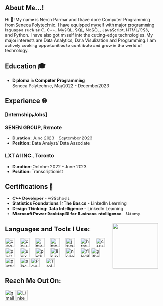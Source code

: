 <h2 align="left"> About Me...!
</h2>

Hi 👋! My name is Neron Parmar and I have done Computer Programming from Seneca Polytechnic. I have equipped myself with major programming laguages such as C, C++, MySQL, SQL, NoSQL, JavaScript, HTML/CSS, and Python. I have also got myself into the cutting-edge technologies. My major interests are Data Analytics, Data Visulization and Programming. I am actively seeking opportunities to contribute and grow in the world of technology.

## Education 🎓

- **Diploma** in **Computer Programming**  
  Seneca Polytechnic, May2022 - December2023

## Experience 🌐

### [Internship/Jobs]
### SENEN GROUP, Remote

- **Duration:** June 2023 - September 2023
- **Position:** Data Analyst/ Data Associate

### LXT AI INC., Toronto

- **Duration:** October 2022 - June 2023
- **Position:** Transcriptionist

## Certifications 🏅

- **C++ Developer** - w3Schools
- **Statistics Foundations 1: The Basics** - LinkedIn Learning
- **Design Thinking: Data Intelligence** - LinkedIn Learning
- **Microsoft Power Desktop BI for Business Intelligence** - Udemy
 

###

<img align="right" height="150" src="https://31.media.tumblr.com/4717a813263f471b0def42d70c835ad5/tumblr_mtw0ojDUCQ1ru39xmo1_500.gif" />


###
## Languages and Tools I Use:
<div align="left">
  <img src="https://cdn.jsdelivr.net/gh/devicons/devicon/icons/c/c-original.svg" height="30" alt="c logo"  />
  <img width="12" />
  <img src="https://cdn.jsdelivr.net/gh/devicons/devicon/icons/cplusplus/cplusplus-original.svg" height="30" alt="cplusplus logo"  />
  <img width="12" />
  <img src="https://cdn.jsdelivr.net/gh/devicons/devicon/icons/mysql/mysql-original.svg" height="30" alt="mysql logo"  />
  <img width="12" />
  <img src="https://cdn.jsdelivr.net/gh/devicons/devicon/icons/mongodb/mongodb-original.svg" height="30" alt="mongodb logo"  />
  <img width="12" />
  <img src="https://cdn.jsdelivr.net/gh/devicons/devicon/icons/javascript/javascript-original.svg" height="30" alt="javascript logo"  />
  <img width="12" />
  <img src="https://cdn.jsdelivr.net/gh/devicons/devicon/icons/html5/html5-original.svg" height="30" alt="html5 logo"  />
  <img width="12" />
  <img src="https://cdn.jsdelivr.net/gh/devicons/devicon/icons/css3/css3-original.svg" height="30" alt="css3 logo"  />
  <img width="12" />
  <img src="https://cdn.jsdelivr.net/gh/devicons/devicon/icons/postgresql/postgresql-original.svg" height="30" alt="postgresql logo"  />
  <img width="12" />
  <img src="https://cdn.jsdelivr.net/gh/devicons/devicon/icons/unix/unix-original.svg" height="30" alt="unix logo"  />
  <img width="12" />
  <img src="https://cdn.jsdelivr.net/gh/devicons/devicon/icons/python/python-original.svg" height="30" alt="python logo"  />
  <img width="12" />
  <img src="https://cdn.jsdelivr.net/gh/devicons/devicon/icons/linux/linux-original.svg" height="30" alt="linux logo"  />
  <img width="12" />
  <img src="https://cdn.jsdelivr.net/gh/devicons/devicon/icons/nodejs/nodejs-original.svg" height="30" alt="nodejs logo"  />
  <img width="12" />
  <img src="https://cdn.jsdelivr.net/gh/devicons/devicon/icons/filezilla/filezilla-plain.svg" height="30" alt="filezilla logo"  />
  <img src="https://cdn.jsdelivr.net/gh/devicons/devicon/icons/github/github-original.svg" height="30" alt="github logo"  />
  <img width="12" />
  <img src="https://cdn.jsdelivr.net/gh/devicons/devicon/icons/putty/putty-original.svg" height="30" alt="putty logo"  />
  <img width="12" />
  <img src="https://cdn.jsdelivr.net/gh/devicons/devicon/icons/slack/slack-original.svg" height="30" alt="slack logo"  />
  <img src="https://lh6.googleusercontent.com/z8qmoLH5DeA0GD_waXFzCXH-xpPc5gkwhaaPbJyCwn52SaXPBwJFI0rxuyyQM6qP_ethx4dK7YQN3s9hB86DxlVblNdenzPTlSvyoZTG3_2gWd75Y3kEaReQ5S5h35W31xfawtjJ" height="30" alt="Power BI logo"  />
  <img width="12"  />
  <img src="https://mma.prnewswire.com/media/411941/TABLEAU_SOFTWARE_LOGOjpg_Logo.jpg?w=200" height="30" alt="Tableau logo"  />
  <img width="12"  />
</div>

### 
## Reach Me Out On:

<div align="left">
 <a href="mailto:neronparmar253@gmail.com">
   <img src="https://img.shields.io/static/v1?message=Gmail&logo=gmail&label=&color=D14836&logoColor=white&labelColor=&style=for-the-badge" height="35" alt="gmail logo"  />
 </a>
<a href='https://www.linkedin.com/in/neronparmar/'>
  <img src="https://i0.wp.com/www.alphr.com/wp-content/uploads/2023/08/1637655738-linkedin-101-hero2x.jpg?resize=738%2C320&ssl=1" height="35" alt="LinkedIn logo"  />
</a>
</div>

###
